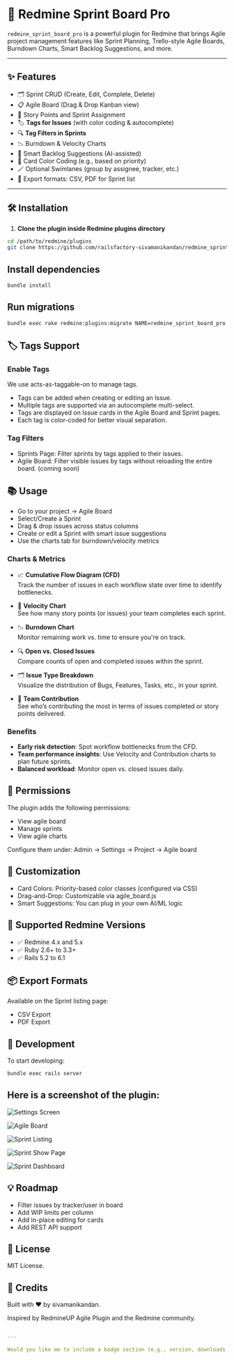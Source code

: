 # 🧩 Redmine Sprint Board Pro

`redmine_sprint_board_pro` is a powerful plugin for Redmine that brings Agile project management features like Sprint Planning, Trello-style Agile Boards, Burndown Charts, Smart Backlog Suggestions, and more.

---

## ✨ Features

- 🗂 Sprint CRUD (Create, Edit, Complete, Delete)
- 📋 Agile Board (Drag & Drop Kanban view)
- 🎯 Story Points and Sprint Assignment
- 🏷 **Tags for Issues** (with color coding & autocomplete)
- 🔍 **Tag Filters in Sprints**
- 📉 Burndown & Velocity Charts
- 🧠 Smart Backlog Suggestions (AI-assisted)
- 🎨 Card Color Coding (e.g., based on priority)
- 🪄 Optional Swimlanes (group by assignee, tracker, etc.)
- 🧾 Export formats: CSV, PDF for Sprint list

---

## 🛠 Installation

1. **Clone the plugin inside Redmine plugins directory**

```bash
cd /path/to/redmine/plugins
git clone https://github.com/railsfactory-sivamanikandan/redmine_sprint_board_pro.git
```

## Install dependencies

```bash
bundle install
```

## Run migrations

```bash
bundle exec rake redmine:plugins:migrate NAME=redmine_sprint_board_pro RAILS_ENV=production
```

## 🏷 Tags Support
### Enable Tags
We use acts-as-taggable-on to manage tags.

- Tags can be added when creating or editing an Issue.
- Multiple tags are supported via an autocomplete multi-select.
- Tags are displayed on Issue cards in the Agile Board and Sprint pages.
- Each tag is color-coded for better visual separation.

### Tag Filters
- Sprints Page: Filter sprints by tags applied to their issues.
- Agile Board: Filter visible issues by tags without reloading the entire board. (coming soon)

## 📚 Usage
- Go to your project → Agile Board
- Select/Create a Sprint
- Drag & drop issues across status columns
- Create or edit a Sprint with smart issue suggestions
- Use the charts tab for burndown/velocity metrics
### Charts & Metrics

- 📈 **Cumulative Flow Diagram (CFD)**  
  Track the number of issues in each workflow state over time to identify bottlenecks.

- 🚀 **Velocity Chart**  
  See how many story points (or issues) your team completes each sprint.

- 📉 **Burndown Chart**  
  Monitor remaining work vs. time to ensure you're on track.

- 🔍 **Open vs. Closed Issues**  
  Compare counts of open and completed issues within the sprint.

- 🗂 **Issue Type Breakdown**  
  Visualize the distribution of Bugs, Features, Tasks, etc., in your sprint.

- 👥 **Team Contribution**  
  See who’s contributing the most in terms of issues completed or story points delivered.


### Benefits
- **Early risk detection**: Spot workflow bottlenecks from the CFD.
- **Team performance insights**: Use Velocity and Contribution charts to plan future sprints.
- **Balanced workload**: Monitor open vs. closed issues daily.


## 🔐 Permissions
The plugin adds the following permissions:

- View agile board
- Manage sprints
- View agile charts

Configure them under:
Admin → Settings → Project → Agile board

## 🎨 Customization

- Card Colors: Priority-based color classes (configured via CSS)
- Drag-and-Drop: Customizable via agile_board.js
- Smart Suggestions: You can plug in your own AI/ML logic

## 🔄 Supported Redmine Versions

- ✅ Redmine 4.x and 5.x
- ✅ Ruby 2.6+ to 3.3+
- ✅ Rails 5.2 to 6.1

## 📦 Export Formats
Available on the Sprint listing page:

- CSV Export
- PDF Export

## 🚧 Development
To start developing:

```bash
bundle exec rails server
```

## Here is a screenshot of the plugin:

![Settings Screen](images/settings-screen.png)

![Agile Board](images/Agile-board.png)

![Sprint Listing](images/Sprint-listing.png)

![Sprint Show Page](images/Sprint-Showpage.png)

![Sprint Dashboard](images/Sprint-dashboard.png)


## 💡 Roadmap

- Filter issues by tracker/user in board
- Add WIP limits per column
- Add in-place editing for cards
- Add REST API support

## 📄 License
MIT License.

## 🙌 Credits
Built with ❤️ by sivamanikandan.

Inspired by RedmineUP Agile Plugin and the Redmine community.

```yaml

---

Would you like me to include a badge section (e.g., version, downloads, build status), or generate a basic `gemspec` or plugin `.rb` stub too?
```